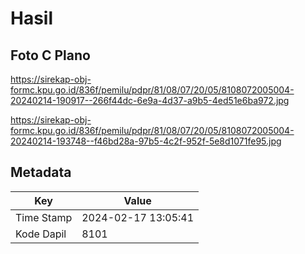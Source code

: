 # Hasil

## Foto C Plano

https://sirekap-obj-formc.kpu.go.id/836f/pemilu/pdpr/81/08/07/20/05/8108072005004-20240214-190917--266f44dc-6e9a-4d37-a9b5-4ed51e6ba972.jpg

https://sirekap-obj-formc.kpu.go.id/836f/pemilu/pdpr/81/08/07/20/05/8108072005004-20240214-193748--f46bd28a-97b5-4c2f-952f-5e8d1071fe95.jpg


## Metadata

| Key        | Value               |
| ---------- | ------------------- |
| Time Stamp | 2024-02-17 13:05:41 |
| Kode Dapil | 8101                |



